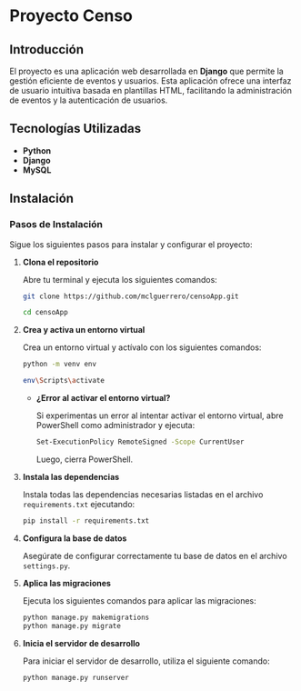 # Proyecto Censo

## Introducción

El proyecto es una aplicación web desarrollada en **Django** que permite la gestión eficiente de eventos y usuarios. Esta aplicación ofrece una interfaz de usuario intuitiva basada en plantillas HTML, facilitando la administración de eventos y la autenticación de usuarios.

## Tecnologías Utilizadas

- **Python**
- **Django**
- **MySQL**

## Instalación

### Pasos de Instalación

Sigue los siguientes pasos para instalar y configurar el proyecto:

1. **Clona el repositorio**

   Abre tu terminal y ejecuta los siguientes comandos:

   ```bash
   git clone https://github.com/mclguerrero/censoApp.git

   ```
   ```bash
   cd censoApp
   ```

2. **Crea y activa un entorno virtual**

   Crea un entorno virtual y actívalo con los siguientes comandos:

   ```bash
   python -m venv env
   ```
   ```bash
   env\Scripts\activate
   ```
   - **¿Error al activar el entorno virtual?**

     Si experimentas un error al intentar activar el entorno virtual, abre PowerShell como administrador y ejecuta:

     ```bash
     Set-ExecutionPolicy RemoteSigned -Scope CurrentUser
     ```

     Luego, cierra PowerShell.

3. **Instala las dependencias**

   Instala todas las dependencias necesarias listadas en el archivo `requirements.txt` ejecutando:

   ```bash
   pip install -r requirements.txt
   ```

4. **Configura la base de datos**

   Asegúrate de configurar correctamente tu base de datos en el archivo `settings.py`.

5. **Aplica las migraciones**

   Ejecuta los siguientes comandos para aplicar las migraciones:

   ```bash
   python manage.py makemigrations 
   python manage.py migrate
   ```

6. **Inicia el servidor de desarrollo**

   Para iniciar el servidor de desarrollo, utiliza el siguiente comando:

   ```bash
   python manage.py runserver
   ```